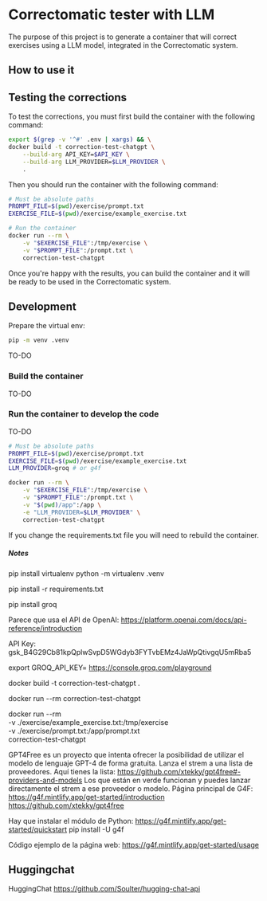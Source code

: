 # Correctomatic tester with LLM

The purpose of this project is to generate a container that will correct exercises using a LLM model,
integrated in the Correctomatic system.

## How to use it


## Testing the corrections

To test the corrections, you must first build the container with the following command:
```bash
export $(grep -v '^#' .env | xargs) && \
docker build -t correction-test-chatgpt \
    --build-arg API_KEY=$API_KEY \
    --build-arg LLM_PROVIDER=$LLM_PROVIDER \
    .
```

Then you should run the container with the following command:

```bash
# Must be absolute paths
PROMPT_FILE=$(pwd)/exercise/prompt.txt
EXERCISE_FILE=$(pwd)/exercise/example_exercise.txt

# Run the container
docker run --rm \
    -v "$EXERCISE_FILE":/tmp/exercise \
    -v "$PROMPT_FILE":/prompt.txt \
    correction-test-chatgpt
```

Once you're happy with the results, you can build the container and it will be ready to be used in the Correctomatic system.

## Development

Prepare the virtual env:

```bash
pip -m venv .venv
```

TO-DO

### Build the container

TO-DO



### Run the container to develop the code

TO-DO


```bash
# Must be absolute paths
PROMPT_FILE=$(pwd)/exercise/prompt.txt
EXERCISE_FILE=$(pwd)/exercise/example_exercise.txt
LLM_PROVIDER=groq # or g4f

docker run --rm \
    -v "$EXERCISE_FILE":/tmp/exercise \
    -v "$PROMPT_FILE":/prompt.txt \
    -v "$(pwd)/app":/app \
    -e "LLM_PROVIDER=$LLM_PROVIDER" \
    correction-test-chatgpt
```
If you change the requirements.txt file you will need to rebuild the container.


##### Notes


pip install virtualenv
python -m virtualenv .venv

pip install -r requirements.txt

pip install groq

Parece que usa el API de OpenAI:
https://platform.openai.com/docs/api-reference/introduction


API Key:
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


export GROQ_API_KEY=<your-api-key-here>
https://console.groq.com/playground




docker build -t correction-test-chatgpt .


docker run --rm correction-test-chatgpt


docker run --rm \
    -v ./exercise/example_exercise.txt:/tmp/exercise \
    -v ./exercise/prompt.txt:/app/prompt.txt \
    correction-test-chatgpt



GPT4Free es un proyecto que intenta ofrecer la posibilidad de utilizar el modelo de lenguaje GPT-4 de forma gratuita. Lanza el strem a una lista de proveedores.
Aquí tienes la lista: https://github.com/xtekky/gpt4free#-providers-and-models
Los que están en verde funcionan y puedes lanzar directamente el strem a ese proveedor o modelo.
Página principal de G4F:
https://g4f.mintlify.app/get-started/introduction
https://github.com/xtekky/gpt4free

Hay que instalar el módulo de Python:
https://g4f.mintlify.app/get-started/quickstart
pip install -U g4f

Código ejemplo de la página web:
https://g4f.mintlify.app/get-started/usage



## Huggingchat

HuggingChat
https://github.com/Soulter/hugging-chat-api
